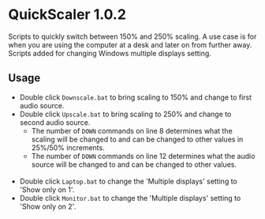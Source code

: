 # QuickScaler 1.0.2
Scripts to quickly switch between 150% and 250% scaling. A use case is for when you are using the computer at a desk and later on from further away.  
Scripts added for changing Windows multiple displays setting.
## Usage
- Double click `Downscale.bat` to bring scaling to 150% and change to first audio source.
- Double click `Upscale.bat` to bring scaling to 250% and change to second audio source.
  - The number of `DOWN` commands on line 8 determines what the scaling will be changed to and can be changed to other values in 25%/50% increments.
  - The number of `DOWN` commands on line 12 determines what the audio source will be changed to and can be changed to other values.
<br/><br/>
- Double click `Laptop.bat` to change the 'Multiple displays' setting to 'Show only on 1'.
- Double click `Monitor.bat` to change the 'Multiple displays' setting to 'Show only on 2'.